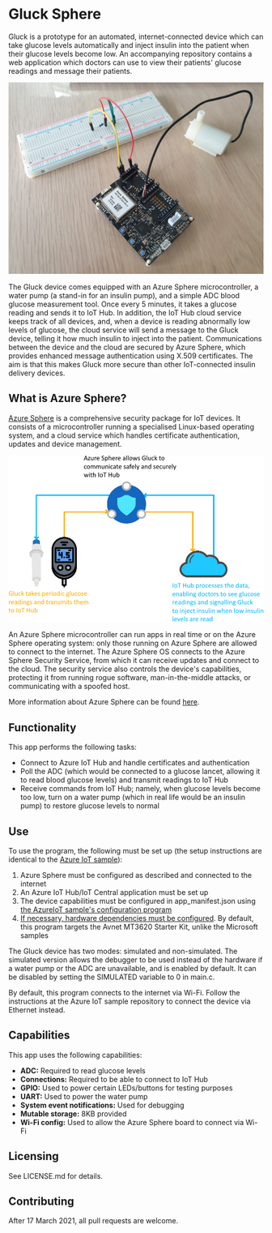# Gluck Sphere
Gluck is a prototype for an automated, internet-connected device which can take glucose levels automatically and inject insulin into the patient when their glucose levels become low. An accompanying repository contains a web application which doctors can use to view their patients' glucose readings and message their patients.

![Gluck security model diagram](images/gluck-photo.png?raw=true "Gluck diagram")

The Gluck device comes equipped with an Azure Sphere microcontroller, a water pump (a stand-in for an insulin pump), and a simple ADC blood glucose measurement tool. Once every 5 minutes, it takes a glucose reading and sends it to IoT Hub. In addition, the IoT Hub cloud service keeps track of all devices, and, when a device is reading abnormally low levels of glucose, the cloud service will send a message to the Gluck device, telling it how much insulin to inject into the patient. Communications between the device and the cloud are secured by Azure Sphere, which provides enhanced message authentication using X.509 certificates. The aim is that this makes Gluck more secure than other IoT-connected insulin delivery devices.

## What is Azure Sphere?
[Azure Sphere](https://azure.microsoft.com/en-gb/services/azure-sphere/ "Azure Sphere") is a comprehensive security package for IoT devices. It consists of a microcontroller running a specialised Linux-based operating system, and a cloud service which handles certificate authentication, updates and device management.

![Gluck security model diagram](images/gluck-diagram.png?raw=true "Gluck diagram")

An Azure Sphere microcontroller can run apps in real time or on the Azure Sphere operating system: only those running on Azure Sphere are allowed to connect to the internet. The Azure Sphere OS connects to the Azure Sphere Security Service, from which it can receive updates and connect to the cloud. The security service also controls the device's capabilities, protecting it from running rogue software, man-in-the-middle attacks, or communicating with a spoofed host.

More information about Azure Sphere can be found [here](https://docs.microsoft.com/en-us/azure-sphere/product-overview/what-is-azure-sphere "What is Azure Sphere?").

## Functionality
This app performs the following tasks:

- Connect to Azure IoT Hub and handle certificates and authentication
- Poll the ADC (which would be connected to a glucose lancet, allowing it to read blood glucose levels) and transmit readings to IoT Hub
- Receive commands from IoT Hub; namely, when glucose levels become too low, turn on a water pump (which in real life would be an insulin pump) to restore glucose levels to normal

## Use
To use the program, the following must be set up (the setup instructions are identical to the [Azure IoT sample](https://github.com/Azure/azure-sphere-samples/blob/master/Samples/AzureIoT/README.md "Azure IoT Sample")):

1. Azure Sphere must be configured as described and connected to the internet
2. An Azure IoT Hub/IoT Central application must be set up
3. The device capabilities must be configured in app_manifest.json using [the AzureIoT sample's configuration program](https://github.com/Azure/azure-sphere-samples/blob/master/Samples/AzureIoT/Tools/win-x64/ShowIoTCentralConfig.exe "ShowIoTCentralConfig.exe")
4. [If necessary, hardware dependencies must be configured](https://github.com/Azure/azure-sphere-samples/blob/master/HardwareDefinitions/README.md "Manage Hardware Dependencies"). By default, this program targets the Avnet MT3620 Starter Kit, unlike the Microsoft samples

The Gluck device has two modes: simulated and non-simulated. The simulated version allows the debugger to be used instead of the hardware if a water pump or the ADC are unavailable, and is enabled by default. It can be disabled by setting the SIMULATED variable to 0 in main.c.

By default, this program connects to the internet via Wi-Fi. Follow the instructions at the Azure IoT sample repository to connect the device via Ethernet instead.

## Capabilities
This app uses the following capabilities:

- **ADC:** Required to read glucose levels
- **Connections:** Required to be able to connect to IoT Hub
- **GPIO:** Used to power certain LEDs/buttons for testing purposes
- **UART:** Used to power the water pump
- **System event notifications:** Used for debugging
- **Mutable storage:** 8KB provided
- **Wi-Fi config:** Used to allow the Azure Sphere board to connect via Wi-Fi

## Licensing
See LICENSE.md for details.

## Contributing
After 17 March 2021, all pull requests are welcome.
